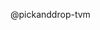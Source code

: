 @pickanddrop-tvm


<!---
pickanddrop-tvm/pickanddrop-tvm is a ✨ special ✨ repository because its `README.md` (this file) appears on your GitHub profile.
You can click the Preview link to take a look at your changes.
--->
